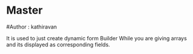 # Master
#Author : kathiravan


It is used to just create dynamic form Builder
While you are giving arrays and its displayed as corresponding fields.
